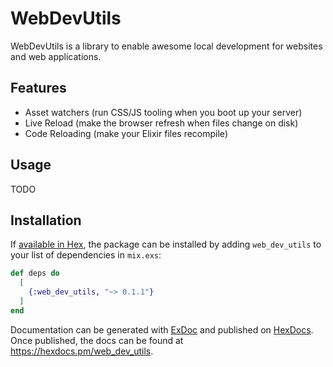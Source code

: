 # WebDevUtils

WebDevUtils is a library to enable awesome local development for websites and web applications.

## Features

- Asset watchers (run CSS/JS tooling when you boot up your server)
- Live Reload (make the browser refresh when files change on disk)
- Code Reloading (make your Elixir files recompile)

## Usage

TODO

## Installation

If [available in Hex](https://hex.pm/docs/publish), the package can be installed
by adding `web_dev_utils` to your list of dependencies in `mix.exs`:

<!-- x-release-please-start-version -->

```elixir
def deps do
  [
    {:web_dev_utils, "~> 0.1.1"}
  ]
end
```
<!-- x-release-please-end -->

Documentation can be generated with [ExDoc](https://github.com/elixir-lang/ex_doc)
and published on [HexDocs](https://hexdocs.pm). Once published, the docs can
be found at <https://hexdocs.pm/web_dev_utils>.
